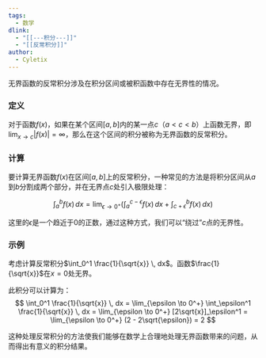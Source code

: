 ```yaml
---
tags:
  - 数学
dlink:
  - "[[---积分---]]"
  - "[[反常积分]]"
author:
  - Cyletix
---
```

无界函数的反常积分涉及在积分区间或被积函数中存在无界性的情况。

### 定义
对于函数$f(x)$，如果在某个区间$[a, b]$内的某一点$c$（$a < c < b$）上函数无界，即$\lim_{x \to c} |f(x)| = \infty$，那么在这个区间的积分被称为无界函数的反常积分。

### 计算
要计算无界函数$f(x)$在区间$[a, b]$上的反常积分，一种常见的方法是将积分区间从$a$到$b$分割成两个部分，并在无界点$c$处引入极限处理：

$$
\int_a^b f(x) \, dx = \lim_{\epsilon \to 0^+} \left(\int_a^{c-\epsilon} f(x) \, dx + \int_{c+\epsilon}^b f(x) \, dx\right)
$$

这里的$\epsilon$是一个趋近于0的正数，通过这种方式，我们可以“绕过”$c$点的无界性。

### 示例
考虑计算反常积分$\int_0^1 \frac{1}{\sqrt{x}} \, dx$。函数$\frac{1}{\sqrt{x}}$在$x = 0$处无界。

此积分可以计算为：
$$
\int_0^1 \frac{1}{\sqrt{x}} \, dx = \lim_{\epsilon \to 0^+} \int_\epsilon^1 \frac{1}{\sqrt{x}} \, dx = \lim_{\epsilon \to 0^+} [2\sqrt{x}]_\epsilon^1 = \lim_{\epsilon \to 0^+} (2 - 2\sqrt{\epsilon}) = 2
$$

这种处理反常积分的方法使我们能够在数学上合理地处理无界函数带来的问题，从而得出有意义的积分结果。
